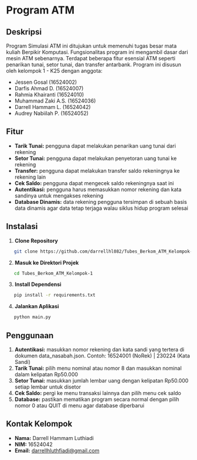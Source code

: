 # Program ATM

## Deskripsi
Program Simulasi ATM ini ditujukan untuk memenuhi tugas besar mata kuliah Berpikir Komputasi. Fungsionalitas program ini mengambil dasar dari mesin ATM sebenarnya. Terdapat beberapa fitur esensial ATM seperti penarikan tunai, setor tunai, dan transfer antarbank. Program ini disusun oleh kelompok 1 - K25 dengan anggota:
- Jessen Gosal   		 (16524002)
- Darfis Ahmad D.	   (16524007)
- Rahmia Khairanti	 (16524010)
- Muhammad Zaki A.S. (16524036)
- Darrell Hammam L.  (16524042)
- Audrey Nabiilah P. (16524052)

## Fitur
- **Tarik Tunai:** pengguna dapat melakukan penarikan uang tunai dari rekening
- **Setor Tunai:** pengguna dapat melakukan penyetoran uang tunai ke rekening
- **Transfer:** pengguna dapat melakukan transfer saldo rekeningnya ke rekening lain
- **Cek Saldo:** pengguna dapat mengecek saldo rekeningnya saat ini
- **Autentikasi:** pengguna harus memasukkan nomor rekening dan kata sandinya untuk mengakses rekening
- **Database Dinamis:** data rekening pengguna tersimpan di sebuah basis data dinamis agar data tetap terjaga walau siklus hidup program selesai

## Instalasi
1. **Clone Repository**
```bash
   git clone https://github.com/darrellhl082/Tubes_Berkom_ATM_Kelompok-1.git
```
2. **Masuk ke Direktori Projek**
```bash
   cd Tubes_Berkom_ATM_Kelompok-1
```
3. **Install Dependensi**
```bash
   pip install -r requirements.txt
```
4. **Jalankan Aplikasi**
```bash
   python main.py
```

## Penggunaan
1. **Autentikasi:** masukkan nomor rekening dan kata sandi yang tertera di dokumen data_nasabah.json.
   Contoh: 16524001 (NoRek) | 230224 (Kata Sandi)
3. **Tarik Tunai:** pilih menu nominal atau nomor 8 dan masukkan nominal dalam kelipatan Rp50.000
4. **Setor Tunai:** masukkan jumlah lembar uang dengan kelipatan Rp50.000 setiap lembar untuk disetor
5. **Cek Saldo:** pergi ke menu transaksi lainnya dan pilih menu cek saldo
6. **Database:** pastikan mematikan program secara normal dengan pilih nomor 0 atau QUIT di menu agar database diperbarui

## Kontak Kelompok
- **Nama:** Darrell Hammam Luthiadi
- **NIM:** 16524042
- **Email:** darrellhluthfiadi@gmail.com






